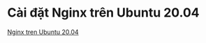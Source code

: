 # Cài đặt Nginx trên Ubuntu 20.04

[Nginx tren Ubuntu 20.04](https://news.cloud365.vn/huong-dan-cai-dat-nginx-tren-ubuntu-20-04/)